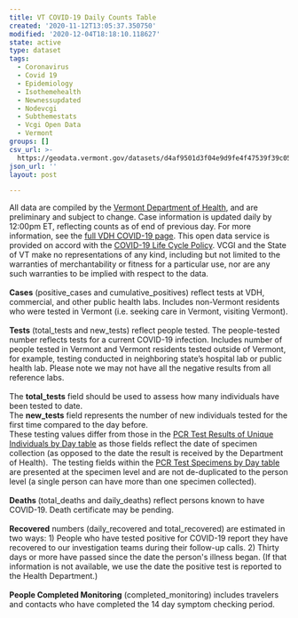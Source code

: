 ```yaml
---
title: VT COVID-19 Daily Counts Table
created: '2020-11-12T13:05:37.350750'
modified: '2020-12-04T18:18:10.118627'
state: active
type: dataset
tags:
  - Coronavirus
  - Covid 19
  - Epidemiology
  - Isothemehealth
  - Newnessupdated
  - Nodevcgi
  - Subthemestats
  - Vcgi Open Data
  - Vermont
groups: []
csv_url: >-
  https://geodata.vermont.gov/datasets/d4af9501d3f04e9d9fe4f47539f39c05_0.csv?outSR=%7B%22latestWkid%22%3A3857%2C%22wkid%22%3A102100%7D
json_url: ''
layout: post

---
```

<div>All data are compiled by the <a href='https://www.healthvermont.gov/' rel='nofollow ugc' target='_blank'>Vermont Department of Health</a>, and are preliminary and subject to change. Case information is updated daily by 12:00pm ET, reflecting counts as of end of previous day. For more information, see the <a href='https://www.healthvermont.gov/response/infectious-disease/2019-novel-coronavirus' rel='nofollow ugc' target='_blank'>full VDH COVID-19 page</a>. This open data service is provided on accord with the <a href='https://maps.vcgi.vermont.gov/opendata/lifecycle/VCGI_COVID19_LifeCyclePolicy.pdf' rel='nofollow ugc' target='_blank'>COVID-19 Life Cycle Policy</a>. VCGI and the State of VT make no representations of any kind, including but not limited to the warranties of merchantability or fitness for a particular use, nor are any such warranties to be implied with respect to the data.</div><div><br /></div><div><span style='font-weight:bold;'>Cases</span> (positive_cases and cumulative_positives) reflect tests at VDH, commercial, and other public health labs. Includes non-Vermont residents who were tested in Vermont (i.e. seeking care in Vermont, visiting Vermont).</div><div><br /></div><div><span style='font-weight:bold;'>Tests</span> (total_tests and new_tests) reflect people tested. The people-tested number reflects tests for a current COVID-19 infection. Includes number of people tested in Vermont and Vermont residents tested outside of Vermont, for example, testing conducted in neighboring state’s hospital lab or public health lab. Please note we may not have all the negative results from all reference labs.</div><div><br /></div><div>The <span style='font-weight: bold;'>total_tests</span> field should be used to assess how many individuals have been tested to date. <br /></div><div>The <span style='font-weight: bold;'>new_tests</span> field represents the number of new individuals tested for the first time compared to the day before. <br />These testing values differ from those in the <a href='https://geodata.vermont.gov/datasets/vt-covid-19-pcr-test-results-of-unique-individuals-by-day' rel='nofollow ugc' target='_blank'>PCR Test Results of Unique Individuals by Day table</a> as those fields reflect the date of specimen collection (as opposed to the date the result is received by the Department of Health).  The testing fields within the <a href='https://geodata.vermont.gov/datasets/vt-covid-19-pcr-test-specimens-by-day' rel='nofollow ugc' target='_blank'>PCR Test Specimens by Day table</a> are presented at the specimen level and are not de-duplicated to the person level (a single person can have more than one specimen collected).  <br /></div><div><br /></div><div><span style='font-weight:bold;'>Deaths </span>(total_deaths and daily_deaths) reflect persons known to have COVID-19. Death certificate may be pending.</div><div><br /></div><div><span style='font-weight:bold;'>Recovered</span> numbers (daily_recovered and total_recovered) are estimated in two ways: 1) People who have tested positive for COVID-19 report they have recovered to our investigation teams during their follow-up calls. 2) Thirty days or more have passed since the date the person's illness began. (If that information is not available, we use the date the positive test is reported to the Health Department.)</div><div><br /></div><div><span style='font-weight:bold;'>People Completed Monitoring</span> (completed_monitoring) includes travelers and contacts who have completed the 14 day symptom checking period.</div>
